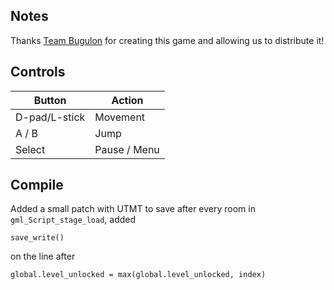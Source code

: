 ## Notes

Thanks [Team Bugulon](https://team-bugulon.itch.io/stargrove-scramble) for creating this game and allowing us to distribute it!

## Controls

| Button | Action |
|--|--| 
|D-pad/L-stick|Movement |
|A / B|Jump|
|Select|Pause / Menu|

## Compile
Added a small patch with UTMT to save after every room in `gml_Script_stage_load`, added
```shell
save_write()
```
on the line after
```shell
global.level_unlocked = max(global.level_unlocked, index)
```